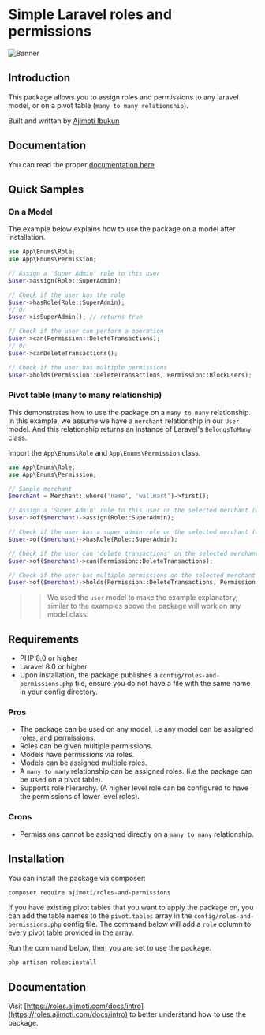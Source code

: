 # Simple Laravel roles and permissions
![Banner](https://banners.beyondco.de/Simple%20Laravel%20Roles%20and%20Permissions.png?theme=dark&packageManager=composer+require&packageName=ajimoti%2Froles-and-permissions&pattern=architect&style=style_1&description=Assign+roles+and+permission+to+laravel+model&md=1&showWatermark=1&fontSize=100px&images=https%3A%2F%2Flaravel.com%2Fimg%2Flogomark.min.svg)

## Introduction

This package allows you to assign roles and permissions to any laravel model, or on a pivot table (`many to many relationship`).

Built and written by [Ajimoti Ibukun](https://www.linkedin.com/in/ibukun-ajimoti-3420a786/)

## Documentation
You can read the proper [documentation here](https://roles.ajimoti.com/docs/intro)

## Quick Samples

### On a Model
The example below explains how to use the package on a model after installation.  

```php title="app\Http\Controllers\HomeController.php"
use App\Enums\Role;
use App\Enums\Permission;

// Assign a 'Super Admin' role to this user
$user->assign(Role::SuperAdmin);

// Check if the user has the role
$user->hasRole(Role::SuperAdmin);
// Or 
$user->isSuperAdmin(); // returns true

// Check if the user can perform a operation
$user->can(Permission::DeleteTransactions); 
// Or 
$user->canDeleteTransactions(); 

// Check if the user has multiple permissions
$user->holds(Permission::DeleteTransactions, Permission::BlockUsers);
```

### Pivot table (many to many relationship)
This demonstrates how to use the package on a `many to many` relationship.
In this example, we assume we have a `merchant` relationship in our `User` model. And this relationship returns an instance of Laravel's `BelongsToMany` class.

Import the `App\Enums\Role` and `App\Enums\Permission` class.
```php title="app\Http\Controllers\MerchantController.php"
use App\Enums\Role;
use App\Enums\Permission;

// Sample merchant
$merchant = Merchant::where('name', 'wallmart')->first();

// Assign a 'Super Admin' role to this user on the selected merchant (wallmart)
$user->of($merchant)->assign(Role::SuperAdmin);

// Check if the user has a super admin role on the selected merchant (wallmart)
$user->of($merchant)->hasRole(Role::SuperAdmin);

// Check if the user can 'delete transactions' on the selected merchant (wallmart)
$user->of($merchant)->can(Permission::DeleteTransactions);

// Check if the user has multiple permissions on the selected merchant (wallmart)
$user->of($merchant)->holds(Permission::DeleteTransactions, Permission::BlockUsers);
```


>>We used the `user` model to make the example explanatory, similar to the examples above the package will work on any model class.


## Requirements
- PHP 8.0 or higher
- Laravel 8.0 or higher
- Upon installation, the package publishes a `config/roles-and-permissions.php` file, ensure you do not have a file with the same name in your config directory.

### Pros
- The package can be used on any model, i.e any model can be assigned roles, and permissions.
- Roles can be given multiple permissions.
- Models have permissions via roles.
- Models can be assigned multiple roles.
- A `many to many` relationship can be assigned roles. (i.e the package can be used on a pivot table).
- Supports role hierarchy. (A higher level role can be configured to have the permissions of lower level roles).

### Crons
- Permissions cannot be assigned directly on a `many to many` relationship.

## Installation
You can install the package via composer:
```bash
composer require ajimoti/roles-and-permissions
```

If you have existing pivot tables that you want to apply the package on, you can add the table names to the `pivot.tables` array in the `config/roles-and-permissions.php` config file. The command below will add a `role` column to every pivot table provided in the array.

Run the command below, then you are set to use the package.

```bash
php artisan roles:install
```

## Documentation
Visit [https://roles.ajimoti.com/docs/intro](https://roles.ajimoti.com/docs/intro) to better understand how to use the package.
